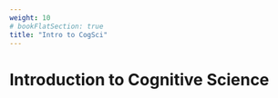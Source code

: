 ```yaml
---
weight: 10
# bookFlatSection: true
title: "Intro to CogSci"
---
```


# Introduction to Cognitive Science
